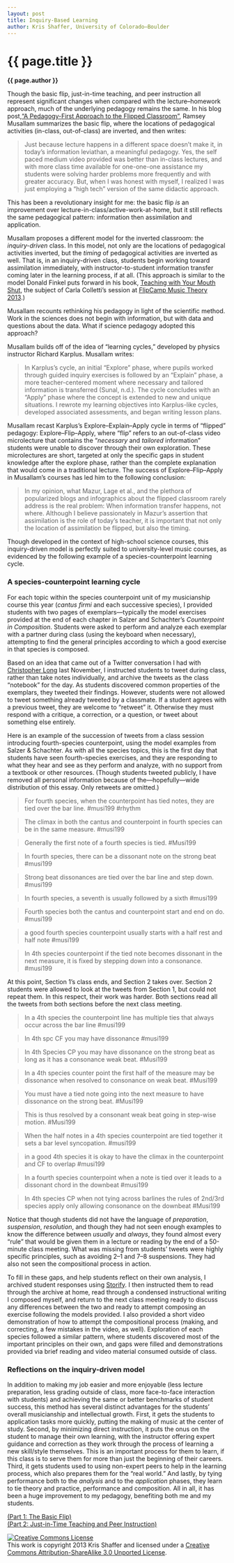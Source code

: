 ```yaml
---
layout: post
title: Inquiry-Based Learning
author: Kris Shaffer, University of Colorado–Boulder
---
```


{{ page.title }}
================

**{{ page.author }}**

Though the basic flip, just-in-time teaching, and peer instruction all represent significant changes when compared with the lecture–homework approach, much of the underlying pedagogy remains the same. In his blog post,[“A Pedagogy-First Approach to the Flipped Classroom”](http://www.cyclesoflearning.com/9/post/2013/01/a-pedagogy-first-approach-to-the-flipped-classroom.html), Ramsey Musallam summarizes the basic flip, where the locations of pedagogical activities (in-class, out-of-class) are inverted, and then writes:

>Just because lecture happens in a different space doesn’t make it, in today’s information leviathan, a meaningful pedagogy. Yes, the self paced medium video provided was better than in-class lectures, and with more class time available for one-one-one assistance my students were solving harder problems more frequently and with greater accuracy. But, when I was honest with myself, I realized I was just employing a “high tech” version of the same didactic approach.

This has been a revolutionary insight for me: the basic flip *is* an improvement over lecture-in-class/active-work-at-home, but it still reflects the same pedagogical pattern: information then assimilation and application.

Musallam proposes a different model for the inverted classroom: the *inquiry-driven* class. In this model, not only are the locations of pedagogical activities inverted, but the *timing* of pedagogical activities are inverted as well. That is, in an inquiry-driven class, students begin working toward assimilation immediately, with instructor-to-student information transfer coming later in the learning process, if at all. (This approach is similar to the model Donald Finkel puts forward in his book, [Teaching with Your Mouth Shut](http://openlibrary.org/works/OL3493342W/Teaching_with_Your_Mouth_Shut), the subject of Carla Colletti’s session at [FlipCamp Music Theory 2013](http://flipcampmt.wordpress.com).)

Musallam recounts rethinking his pedagogy in light of the scientific method. Work in the sciences does not begin with information, but with data and questions about the data. What if science pedagogy adopted this approach?

Musallam builds off of the idea of “learning cycles,” developed by physics instructor Richard Karplus. Musallam writes:

>In Karplus’s cycle, an initial “Explore” phase, where pupils worked through guided inquiry exercises is followed by an “Explain” phase, a more teacher-centered moment where necessary and tailored information is transferred (Sunal, n.d.). The cycle concludes with an “Apply” phase where the concept is extended to new and unique situations. I rewrote my learning objectives into Karplus-like cycles, developed associated assessments, and began writing lesson plans.

Musallam recast Karplus’s Explore–Explain–Apply cycle in terms of “flipped” pedagogy: Explore–Flip–Apply, where “flip” refers to an out-of-class video microlecture that contains the “*necessary* and *tailored* information” students were unable to discover through their own exploration. These microlectures are short, targeted at only the specific gaps in student knowledge after the explore phase, rather than the complete explanation that would come in a traditional lecture. The success of Explore–Flip–Apply in Musallam’s courses has led him to the following conclusion:

>In my opinion, what Mazur, Lage et al., and the plethora of popularized blogs and infographics about the flipped classroom rarely address is the real problem: When information transfer happens, not where. Although I believe passionately in Mazur’s assertion that assimilation is the role of today’s teacher, it is important that not only the location of assimilation be flipped, but also the timing.

Though developed in the context of high-school science courses, this inquiry-driven model is perfectly suited to university-level music courses, as evidenced by the following example of a species-counterpoint learning cycle.

### A species-counterpoint learning cycle ###

For each topic within the species counterpoint unit of my musicianship course this year (*cantus firmi* and each successive species), I provided students with two pages of exemplars—typically the model exercises provided at the end of each chapter in Salzer and Schachter’s *Counterpoint in Composition*. Students were asked to perform and analyze each exemplar with a partner during class (using the keyboard when necessary), attempting to find the general principles according to which a good exercise in that species is composed.

Based on an idea that came out of a Twitter conversation I had with [Christopher Long](https://twitter.com/cplong) last November, I instructed students to tweet during class, rather than take notes individually, and archive the tweets as the class “notebook” for the day. As students discovered common properties of the exemplars, they tweeted their findings. However, students were not allowed to tweet something already tweeted by a classmate. If a student agrees with a previous tweet, they are welcome to “retweet” it. Otherwise they must respond with a critique, a correction, or a question, or tweet about something else entirely.

Here is an example of the succession of tweets from a class session introducing fourth-species counterpoint, using the model examples from Salzer & Schachter. As with all the species topics, this is the first day that students have seen fourth-species exercises, and they are responding to what they hear and see as they perform and analyze, with no support from a textbook or other resources. (Though students tweeted publicly, I have removed all personal information because of the—hopefully—wide distribution of this essay. Only retweets are omitted.)

>For fourth species, when the counterpoint has tied notes, they are tied over the bar line. \#musi199 \#rhythm

>The climax in both the cantus and counterpoint in fourth species can be in the same measure. \#musi199

>Generally the first note of a fourth species is tied. \#Musi199

>In fourth species, there can be a dissonant note on the strong beat \#musi199

>Strong beat dissonances are tied over the bar line and step down. \#musi199

>In fourth species, a seventh is usually followed by a sixth \#musi199

>Fourth species both the cantus and counterpoint start and end on do. \#musi199

>a good fourth species counterpoint usually starts with a half rest and half note \#musi199

>In 4th species counterpoint if the tied note becomes dissonant in the next measure, it is fixed by stepping down into a consonance. \#musi199

At this point, Section 1’s class ends, and Section 2 takes over. Section 2 students were allowed to look at the tweets from Section 1, but could not repeat them. In this respect, their work was harder. Both sections read all the tweets from both sections before the next class meeting.

>In a 4th species the counterpoint line has multiple ties that always occur across the bar line \#musi199

>In 4th spc CF you may have dissonance \#musi199

>In 4th Species CP you may have dissonance on the strong beat as long as it has a consonance weak beat. \#Musi199

>In a 4th species counter point the first half of the measure may be dissonance when resolved to consonance on weak beat. \#Musi199

>You must have a tied note going into the next measure to have dissonance on the strong beat. \#Musi199

>This is thus resolved by a consonant weak beat going in step-wise motion. \#Musi199

>When the half notes in a 4th species counterpoint are tied together it sets a bar level syncopation. \#musi199

>in a good 4th species it is okay to have the climax in the counterpoint and CF to overlap \#musi199

>In a fourth species counterpoint when a note is tied over it leads to a dissonant chord in the downbeat \#musi199

>In 4th species CP when not tying across barlines the rules of 2nd/3rd species apply only allowing consonance on the downbeat \#Musi199

Notice that though students did not have the language of *preparation*, *suspension*, *resolution*, and though they had not seen enough examples to know the difference between *usually* and *always*, they found almost every “rule” that would be given them in a lecture or reading by the end of a 50-minute class meeting. What was missing from students’ tweets were highly specific principles, such as avoiding 2–1 and 7–8 suspensions. They had also not seen the compositional process in action.

To fill in these gaps, and help students reflect on their own analysis, I archived student responses using [Storify](http://storify.com/). I then instructed them to read through the archive at home, read through a condensed instructional writing I composed myself, and return to the next class meeting ready to discuss any differences between the two and ready to attempt composing an exercise following the models provided. I also provided a short video demonstration of how to attempt the compositional process (making, and correcting, a few mistakes in the video, as well). Exploration of each species followed a similar pattern, where students discovered most of the important principles on their own, and gaps were filled and demonstrations provided via brief reading and video material consumed outside of class.

### Reflections on the inquiry-driven model ###

In addition to making my job easier and more enjoyable (less lecture preparation, less grading outside of class, more face-to-face interaction with students) and achieving the same or better benchmarks of student success, this method has several distinct advantages for the students’ overall musicianship and intellectual growth. First, it gets the students to application tasks more quickly, putting the making of music at the center of study. Second, by minimizing direct instruction, it puts the onus on the student to manage their own learning, with the instructor offering expert guidance and correction as they work through the process of learning a new skill/style themselves. This is an important process for them to learn, if this class is to serve them for more than just the beginning of their careers. Third, it gets students used to using non-expert peers to help in the learning process, which also prepares them for the “real world.” And lastly, by tying performance both to the *analysis* and to the *application* phases, they learn to tie theory and practice, performance and composition. All in all, it has been a huge improvement to my pedagogy, benefiting both me and my students.

[(Part 1: The Basic Flip)](shafferpt1.html)  
[(Part 2: Just-in-Time Teaching and Peer Instruction)](hughes.html)  

<a rel="license" href="http://creativecommons.org/licenses/by-sa/3.0/"><img alt="Creative Commons License" style="border-width:0" src="http://i.creativecommons.org/l/by-sa/3.0/88x31.png" /></a><br />This work is copyright 2013 Kris Shaffer and licensed under a <a rel="license" href="http://creativecommons.org/licenses/by-sa/3.0/">Creative Commons Attribution-ShareAlike 3.0 Unported License</a>.

